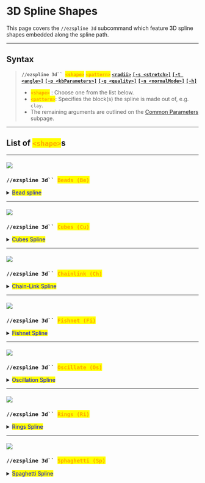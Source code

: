# 3D Spline Shapes

This page covers the `//ezspline 3d` subcommand which feature 3D spline shapes embedded along the spline path.

***

## Syntax

> **`//ezspline 3d`` `**<mark style="color:orange;">**`<shape>`**</mark> <mark style="color:orange;">**`<pattern>`**</mark> [**`<radii>`**](common-parameters.md#radius-progression-less-than-radii-greater-than) [**`[-s <stretch>]`**](common-parameters.md#stretch-s-less-than-stretchfactor-greater-than) [**`[-t <angle>]`**](common-parameters.md#twist-t-less-than-angle-greater-than) [**`[-p <kbParameters>]`**](common-parameters.md#kochanek-bartel-parameters-p-less-than-kbparameters-greater-than) [**`[-q <quality>]`**](common-parameters.md#quality-q-less-than-quality-greater-than) [**`[-n <normalMode>]`**](common-parameters.md#spline-normal-mode-n-less-than-normalmode-greater-than) [**`[-h]`**](common-parameters.md#ingame-help-page-h)
>
> * <mark style="color:orange;">**`<shape>`**</mark> : Choose one from the list below.
> * <mark style="color:orange;">**`<pattern>`**</mark>: Specifies the block(s) the spline is made out of, e.g. `clay`.
> * The remaining arguments are outlined on the [Common Parameters](common-parameters.md) subpage.

***

## List of <mark style="color:orange;">**`<shape>`**</mark>s

***

#### ![](../../.gitbook/assets/SplinesBeads.png)

### `//ezspline 3d`` `<mark style="color:orange;">`Beads (Be)`</mark>

<details>

<summary><mark style="color:blue;">Bead spline</mark></summary>

**`//ezsp 3d Beads`** [**`<pattern>`**](3d-spline-shapes.md#syntax) [**`<radii>`**](common-parameters.md#radius-progression-less-than-radii-greater-than) [**`[-s <stretch>]`**](common-parameters.md#stretch-s-less-than-stretchfactor-greater-than) [**`[-t <angle>]`**](common-parameters.md#twist-t-less-than-angle-greater-than) [**`[-p <kbParameters>]`**](common-parameters.md#kochanek-bartel-parameters-p-less-than-kbparameters-greater-than) [**`[-q <quality>]`**](common-parameters.md#quality-q-less-than-quality-greater-than) [**`[-n <normalMode>]`**](common-parameters.md#spline-normal-mode-n-less-than-normalmode-greater-than) [**`[-h]`**](common-parameters.md#ingame-help-page-h)

Generates a beads-shaped spline along the selected positions.

* _Beads shape has no parameters._

Example:

* `//ezsp 3d`` `<mark style="color:orange;">`Beads`</mark>` ``clay 10`
  * ![](../../.gitbook/assets/SplinesBeads.png)

Btw, this shape can also be achieved with the [Rings](3d-spline-shapes.md#ezspline-3d-rings) shape using the following set of parameters: `Rings(E:0,T:1,G:0,M:2,N:2)`.

</details>

***

#### ![](../../.gitbook/assets/SplinesCubes.gif)

### `//ezspline 3d`` `<mark style="color:orange;">`Cubes (Cu)`</mark>

<details>

<summary><mark style="color:blue;">Cubes Spline</mark></summary>



**`//ezsp 3d Cubes([`**<mark style="color:orange;">**`Gap:<value>`**</mark>**`])`** [**`<pattern>`**](3d-spline-shapes.md#syntax) [**`<radii>`**](common-parameters.md#radius-progression-less-than-radii-greater-than) [**`[-s <stretch>]`**](common-parameters.md#stretch-s-less-than-stretchfactor-greater-than) [**`[-t <angle>]`**](common-parameters.md#twist-t-less-than-angle-greater-than) [**`[-p <kbParameters>]`**](common-parameters.md#kochanek-bartel-parameters-p-less-than-kbparameters-greater-than) [**`[-q <quality>]`**](common-parameters.md#quality-q-less-than-quality-greater-than) [**`[-n <normalMode>]`**](common-parameters.md#spline-normal-mode-n-less-than-normalmode-greater-than) [**`[-h]`**](common-parameters.md#ingame-help-page-h)

Generates a chainlink-shaped spline along the selected positions.

* **`[`**<mark style="color:orange;">**`Gap:<value>`**</mark>**`]`** (G) (Default: 0.5):
  * Sets the gap between cubes

Examples:

* `//ezsp 3d`` `<mark style="color:orange;">`Cubes`</mark>` ``clay 7`
  * Default gap is 0.5.
  * ![](../../.gitbook/assets/SplinesCubes_example1.png)
* `//ezsp 3d`` `<mark style="color:orange;">`Cubes(Gap:0.0)`</mark>` ``clay 7`
  * ![](../../.gitbook/assets/SplinesCubes_example2.png)
* `//ezsp 3d`` `<mark style="color:orange;">`Cubes(Gap:1.0)`</mark>` ``clay 7`
  * ![](../../.gitbook/assets/SplinesCubes_example3.png)
* `//ezsp 3d`` `<mark style="color:orange;">`Cu(G:2.0)`</mark>` ``clay 7`
  * ![](../../.gitbook/assets/SplinesCubes_example4.png)

</details>

***

#### ![](../../.gitbook/assets/SplinesChainlink.gif)

### `//ezspline 3d`` `<mark style="color:orange;">`Chainlink (Ch)`</mark>

<details>

<summary><mark style="color:blue;">Chain-Link Spline</mark></summary>

**`//ezsp 3d Chainlink([`**<mark style="color:orange;">**`Extrusion:<value>`**</mark>**`],[`**<mark style="color:orange;">**`Thickness:<value>`**</mark>**`],[`**<mark style="color:orange;">**`Gap:<value>`**</mark>**`],[`**<mark style="color:orange;">**`MajorExponent:<value>`**</mark>**`],[`**<mark style="color:orange;">**`MinorExponent:<value>`**</mark>**`],[`**<mark style="color:orange;">**`Place:<value>`**</mark>**`])`** [**`<pattern>`**](3d-spline-shapes.md#syntax) [**`<radii>`**](common-parameters.md#radius-progression-less-than-radii-greater-than) [**`[-s <stretch>]`**](common-parameters.md#stretch-s-less-than-stretchfactor-greater-than) [**`[-t <angle>]`**](common-parameters.md#twist-t-less-than-angle-greater-than) [**`[-p <kbParameters>]`**](common-parameters.md#kochanek-bartel-parameters-p-less-than-kbparameters-greater-than) [**`[-q <quality>]`**](common-parameters.md#quality-q-less-than-quality-greater-than) [**`[-n <normalMode>]`**](common-parameters.md#spline-normal-mode-n-less-than-normalmode-greater-than) [**`[-h]`**](common-parameters.md#ingame-help-page-h)

Generates a highly customisable chainlink-shaped spline along the selected positions.

* **`[`**<mark style="color:orange;">**`Extrusion:<value>`**</mark>**`]`** (<mark style="color:orange;">**`E`**</mark>) (Default: 0.2):
  * The amount to length to add for each individual link along the chain.
* **`[`**<mark style="color:orange;">**`Thickness:<value>`**</mark>**`]`** (<mark style="color:orange;">**`T`**</mark>) (Default: 1.0):
  * The inner/minor radius of each link.
* **`[`**<mark style="color:orange;">**`Gap:<value>`**</mark>**`]`** (<mark style="color:orange;">**`G`**</mark>) (Default: 0.0):
  * Amount to offset each link by, adjusting the overlap of the links in the chain.
* **`[`**<mark style="color:orange;">**`MajorExponent:<value>`**</mark>**`]`** (<mark style="color:orange;">**`M`**</mark>) (Default: 3.0):
  * The exponent defining the outer shape of an individual chain link.
* **`[`**<mark style="color:orange;">**`MinorExponent:<value>`**</mark>**`]`** (<mark style="color:orange;">**`N`**</mark>) (Default: 3.0):
  * The exponent defining the shape of the cross-section of an individual chain link.
* **`[`**<mark style="color:orange;">**`Place:<value>`**</mark>**`]`** (<mark style="color:orange;">**`P`**</mark>) (Default: "BOTH"):
  * Choose between "FIRST", "SECOND", or "BOTH" to place only half of the chain links or both.

(<mark style="color:red;">**`!`**</mark>) We provide an interactive 3D plot to play around with all parameters (it's very neat): [https://www.desmos.com/3d/yvrsv605mf](https://www.desmos.com/3d/yvrsv605mf)

Examples:

* `//ezsp 3d`` `<mark style="color:orange;">`Chainlink`</mark>` ``clay 10`
  * ![](../../.gitbook/assets/SplinesChainlink_example1.png)
* `//ezsp 3d`` `<mark style="color:orange;">`Chainlink(M:99,N:99,Extrusion:0.6)`</mark>` ``clay 10`
  * `M:99` is responsible for making the chains appear rectangular (instead of elliptical).
  * `N:99` is responsible for making the square chain link's cross-section square-shaped.
  * ![](../../.gitbook/assets/SplinesChainlink_example2.png)
* `//ezsp 3d`` `<mark style="color:orange;">`Chainlink(M:1,N:1,E:0.7,G:-0.2,T:1.2)`</mark>` ``clay 11`
  * ![](../../.gitbook/assets/SplinesChainlink_example3.png)
* `//ezsp 3d`` `<mark style="color:orange;">`Chainlink(M:2,N:2,E:0,G:1)`</mark>` ``clay 11`
  * ![](../../.gitbook/assets/SplinesChainlink_example4.png)
* `//ezspline 3d`` `<mark style="color:orange;">`Chainlink(P:FIRST)`</mark> <mark style="color:red;">`red_terracotta`</mark>` ``10`
* `//ezspline 3d`` `<mark style="color:orange;">`Chainlink(P:SECOND)`</mark> <mark style="color:blue;">`blue_wool`</mark>` ``10`
  * ![](../../.gitbook/assets/SplinesChainlink_example5.png)



</details>

***

#### ![](../../.gitbook/assets/SplinesFishnet.gif)

### `//ezspline 3d`` `<mark style="color:orange;">`Fishnet (Fi)`</mark>

<details>

<summary><mark style="color:blue;">Fishnet Spline</mark></summary>

**`//ezsp 3d Fishnet([`**<mark style="color:orange;">**`Spacing:<value>`**</mark>**`],[`**<mark style="color:orange;">**`Depth:<value>`**</mark>**`],[`**<mark style="color:orange;">**`Width:<value>`**</mark>**`])`** [**`<pattern>`**](3d-spline-shapes.md#syntax) [**`<radii>`**](common-parameters.md#radius-progression-less-than-radii-greater-than) [**`[-s <stretch>]`**](common-parameters.md#stretch-s-less-than-stretchfactor-greater-than) [**`[-t <angle>]`**](common-parameters.md#twist-t-less-than-angle-greater-than) [**`[-p <kbParameters>]`**](common-parameters.md#kochanek-bartel-parameters-p-less-than-kbparameters-greater-than) [**`[-q <quality>]`**](common-parameters.md#quality-q-less-than-quality-greater-than) [**`[-n <normalMode>]`**](common-parameters.md#spline-normal-mode-n-less-than-normalmode-greater-than) [**`[-h]`**](common-parameters.md#ingame-help-page-h)

Generates a fishnet-shaped spline along the selected positions.

* **`[`**<mark style="color:orange;">**`Spacing:<value>`**</mark>**`]`** (<mark style="color:orange;">**`S`**</mark>) (Default: 1.0):
  * The distance between the strings of the net.
* **`[`**<mark style="color:orange;">**`Depth:<value>`**</mark>**`]`** (<mark style="color:orange;">**`D`**</mark>) (Default: 0.2):
  * The depth of each string within the net. How much it protrudes towards the center of the spline.
* **`[`**<mark style="color:orange;">**`Width:<value>`**</mark>**`]`** (<mark style="color:orange;">**`W`**</mark>) (Default: 0.2):
  * The width of each string.

Examples:

* `//ezspline 3d`` `<mark style="color:orange;">`Fishnet`</mark>` ``clay 10`
  * ![](../../.gitbook/assets/SplinesFishnet_example1.png)
* `//ezsp 3d`` `<mark style="color:orange;">`Fishnet(Spacing:2.0)`</mark>` ``clay 10`
  * ![](../../.gitbook/assets/SplinesFishnet_example2.png)
* `//ezsp 3d`` `<mark style="color:orange;">`Fishnet(S:2.0,Depth:1.0,Width:0.3)`</mark>` ``clay 10`
  * ![](../../.gitbook/assets/SplinesFishnet_example3.png)
* `//ezsp 3d`` `<mark style="color:orange;">`Fi(S:2.0,D:0.5,W:0.5)`</mark>` ``clay 10`
  * ![](../../.gitbook/assets/SplinesFishnet_example4.png)

</details>

***

#### ![](../../.gitbook/assets/SplineOscillate.gif)

### `//ezspline 3d`` `<mark style="color:orange;">`Oscillate (Os)`</mark>

<details>

<summary><mark style="color:blue;">Oscillation Spline</mark></summary>

**`//ezsp 3d Oscillate([`**<mark style="color:orange;">**`Depth:<value>`**</mark>**`],[`**<mark style="color:orange;">**`Interval:<value>`**</mark>**`])`** [**`<pattern>`**](3d-spline-shapes.md#syntax) [**`<radii>`**](common-parameters.md#radius-progression-less-than-radii-greater-than)[**`[-s <stretch>]`**](common-parameters.md#stretch-s-less-than-stretchfactor-greater-than) [**`[-t <angle>]`**](common-parameters.md#twist-t-less-than-angle-greater-than) [**`[-p <kbParameters>]`**](common-parameters.md#kochanek-bartel-parameters-p-less-than-kbparameters-greater-than) [**`[-q <quality>]`**](common-parameters.md#quality-q-less-than-quality-greater-than) [**`[-n <normalMode>]`**](common-parameters.md#spline-normal-mode-n-less-than-normalmode-greater-than) [**`[-h]`**](common-parameters.md#ingame-help-page-h)

Generates a spline with an oscillating thickness along the selected positions.

* **`[`**<mark style="color:orange;">**`Depth:<value>`**</mark>**`]`** (<mark style="color:orange;">**`D`**</mark>) (Default: 0.2):
  * Specifies how many blocks deep the ridges cut into the surface of the spline.
* **`[`**<mark style="color:orange;">**`Interval:<value>`**</mark>**`]`** (<mark style="color:orange;">**`I`**</mark>) (Default: 0.5):
  * Specifies the distance between each ridge.

Examples:

* `//ezspline 3d`` `<mark style="color:orange;">`Oscillate`</mark>` ``clay 10`
  * Uses default values <mark style="color:orange;">`Depth:0.2`</mark> and <mark style="color:orange;">`Interval:0.5`</mark>
  * ![](../../.gitbook/assets/SplinesOscillate_example1.png)
* `//ezsp 3d`` `<mark style="color:orange;">`Oscillate(Depth:0.6)`</mark>` ``clay 10`
  * ![](../../.gitbook/assets/SplinesOscillate_example2.png)
* `//ezsp 3d`` `<mark style="color:orange;">`Oscillate(Depth:0.6,Interval:1.5)`</mark>` ``clay 10`
  * ![](../../.gitbook/assets/SplinesOscillate_example3.png)
* `//ezsp 3d`` `<mark style="color:orange;">`Oscillate(Depth:0.2,Interval:1.5)`</mark>` ``clay 10`
  * Can be abbreviated to <mark style="color:orange;">`Os(D:0.2,I:1.5)`</mark>
  * ![](../../.gitbook/assets/SplinesOscillate_example4.png)

</details>

***

#### ![](../../.gitbook/assets/SplinesRings.gif)

### `//ezspline 3d`` `<mark style="color:orange;">`Rings (Ri)`</mark>

<details>

<summary><mark style="color:blue;">Rings Spline</mark></summary>

**`//ezsp Rings([`**<mark style="color:orange;">**`Extrusion:<value>`**</mark>**`],[`**<mark style="color:orange;">**`Thickness:<value>`**</mark>**`],[`**<mark style="color:orange;">**`Gap:<value>`**</mark>**`],[`**<mark style="color:orange;">**`MajorExponent:<value>`**</mark>**`],[`**<mark style="color:orange;">**`MinorExponent:<value>`**</mark>**`])`** [**`<pattern>`**](3d-spline-shapes.md#syntax) [**`<radii>`**](common-parameters.md#radius-progression-less-than-radii-greater-than)[**`[-s <stretch>]`**](common-parameters.md#stretch-s-less-than-stretchfactor-greater-than) [**`[-t <angle>]`**](common-parameters.md#twist-t-less-than-angle-greater-than) [**`[-p <kbParameters>]`**](common-parameters.md#kochanek-bartel-parameters-p-less-than-kbparameters-greater-than) [**`[-q <quality>]`**](common-parameters.md#quality-q-less-than-quality-greater-than) [**`[-n <normalMode>]`**](common-parameters.md#spline-normal-mode-n-less-than-normalmode-greater-than) [**`[-h]`**](common-parameters.md#ingame-help-page-h)

Generates a highly customisable spline of repeating rings/cubes/spheres along the spline path.

* **`[`**<mark style="color:orange;">**`Extrusion:<value>`**</mark>**`]`** (Default: 0.2):
  * The amount to length to add for each individual link along the chain.
* **`[`**<mark style="color:orange;">**`Thickness:<value>`**</mark>**`]`** (Default: 0.15):
  * Thickness of each ring. Smaller values lead to a larger hole in the middle. 1.0 results in a (super-)sphere.
* **`[`**<mark style="color:orange;">**`Gap:<value>`**</mark>**`]`** (Default: 0.0):
  * Relative gap size between each torus. 0 means there is no gap, all toruses come right after another. 1 means the distance is exactly the size of one torus. Negative values result in overlapping.
* **`[`**<mark style="color:orange;">**`MajorExponent:<value>`**</mark>**`]`** (Default: 2.0):
  * The exponent defining the outer shape of an individual torus.
* **`[`**<mark style="color:orange;">**`MinorExponent:<value>`**</mark>**`]`** (Default: 2.0):
  * The exponent defining the shape of the cross-section of an individual torus.

(<mark style="color:red;">**`!`**</mark>) We provide an interactive 3D plot to play around with all parameters (it's very neat): [https://www.desmos.com/3d/eukcghnohc](https://www.desmos.com/3d/eukcghnohc)

</details>

***

#### ![](../../.gitbook/assets/SplinesSpaghetti.gif)

### `//ezspline 3d`` `<mark style="color:orange;">`Sphaghetti (Sp)`</mark>

<details>

<summary><mark style="color:blue;">Spaghetti Spline</mark></summary>

**`//ezsp Spaghetti([`**<mark style="color:orange;">**`Amount:<value>`**</mark>**`],[`**<mark style="color:orange;">**`Density:<value>`**</mark>**`],[`**<mark style="color:orange;">**`Frequency:<value>`**</mark>**`],[`**<mark style="color:orange;">**`Tangle:<value>`**</mark>**`],[`**<mark style="color:orange;">**`Width:<value>`**</mark>**`],[`**<mark style="color:orange;">**`Seed:<value>`**</mark>**`])`** [**`<pattern>`**](3d-spline-shapes.md#syntax) [**`<radii>`**](common-parameters.md#radius-progression-less-than-radii-greater-than)[**`[-s <stretch>]`**](common-parameters.md#stretch-s-less-than-stretchfactor-greater-than) [**`[-t <angle>]`**](common-parameters.md#twist-t-less-than-angle-greater-than) [**`[-p <kbParameters>]`**](common-parameters.md#kochanek-bartel-parameters-p-less-than-kbparameters-greater-than) [**`[-q <quality>]`**](common-parameters.md#quality-q-less-than-quality-greater-than) [**`[-n <normalMode>]`**](common-parameters.md#spline-normal-mode-n-less-than-normalmode-greater-than) [**`[-h]`**](common-parameters.md#ingame-help-page-h)

Experimental spline which generates a set of twisted, intertwining, non-intersecting sub-splines.

* **`[`**<mark style="color:orange;">**`Amount:<value>`**</mark>**`]`** (Default: 12):
  * The number of intertwining lines.
* **`[`**<mark style="color:orange;">**`Tangle:<value>`**</mark>**`]`** (Default: 3.0):
  * Determines how much the lines intertwine and move around. Low values result in fully straight lines. High values result in more chaotic paths.
    * ![](../../.gitbook/assets/SplinesSpaghettiTangle.gif)
* **`[`**<mark style="color:orange;">**`Density:<value>`**</mark>**`]`** (Default: 70%):
  * Indirectly determines the width of the noodles by specifying how much the cross-section should be filled with material vs just air. 100% makes the noodles as thick as they can be so that the given amount of noodles can still fit into the spline radius. Thus, large values do not leave the lines much space to move which give rise to glitchy paths. Small values leave large air gaps between the lines.
  * Example: Cross section of the spline at 100%
    * ![](../../.gitbook/assets/SplinesNoodleSplineDensity_example2.png)
  * Example Cross section of the spline at 50% (same number of lines)
    * ![](../../.gitbook/assets/SplinesNoodleSplineDensity_example1.png)a
  * The smaller the density the smaller the individual radius of the lines. Difference to the width parameter: The determined radius is the one used for collision detection. The width parameter has no influence on the collision between lines.
    * ![](../../.gitbook/assets/SplinesSpaghettiDensity.gif)
* **`[`**<mark style="color:orange;">**`Width:<value>`**</mark>**`]`** (Default: 0.8):
  * Relative width multiplier for all noodles independent of the line collision detection. Line collisions are calculated at width 1.0. This parameter defines the width at which the lines are rendered/placed. This means values larger than one result in overlapping lines, clipping into each other, meanwhile, values smaller than one ensure an air gap between all lines.
    * ![](../../.gitbook/assets/SplinesSpaghettiWidth.gif)
* **`[`**<mark style="color:orange;">**`Frequency:<value>`**</mark>**`]`** (Default: 0.5):
  * Sets the frequency value of the underlying noise responsible for the random perturbations. Higher values result in jittering. Tip: Use a higher/lower frequency if your spline is significantly longer/shorter than it is wide.
* **`[`**<mark style="color:orange;">**`Seed:<value>`**</mark>**`]`** (Default: -1 (random)):
  * Sets the seed of the underlying noise responsible for the random perturbations.



</details>
